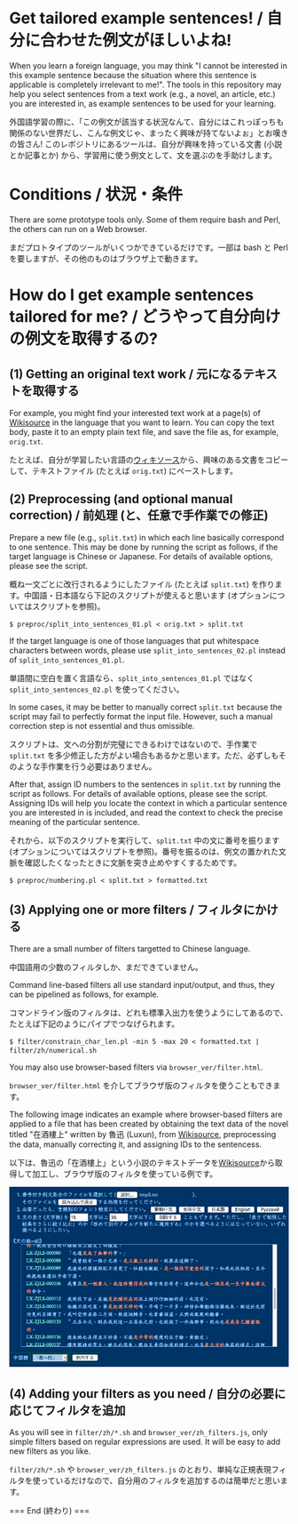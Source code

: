 # Get tailored example sentences! / 自分に合わせた例文がほしいよね!

When you learn a foreign language, you may think "I cannot be interested in this example sentence because the situation where this sentence is applicable is completely irrelevant to me!".  The tools in this repository may help you select sentences from a text work (e.g., a novel, an article, etc.) you are interested in, as example sentences to be used for your learning.

外国語学習の際に、「この例文が該当する状況なんて、自分にはこれっぽっちも関係のない世界だし、こんな例文じゃ、まったく興味が持てないよぉ」とお嘆きの皆さん!
このレポジトリにあるツールは、自分が興味を持っている文書 (小説とか記事とか) から、学習用に使う例文として、文を選ぶのを手助けします。

# Conditions / 状況・条件

There are some prototype tools only.  Some of them require bash and Perl, the others can run on a Web browser.

まだプロトタイプのツールがいくつかできているだけです。一部は bash と Perl を要しますが、その他のものはブラウザ上で動きます。

# How do I get example sentences tailored for me? / どうやって自分向けの例文を取得するの?

## (1) Getting an original text work / 元になるテキストを取得する

For example, you might find your interested text work at a page(s) of [Wikisource](https://en.wikisource.org) in the language that you want to learn.  You can copy the text body, paste it to an empty plain text file, and save the file as, for example, `orig.txt`.

たとえば、自分が学習したい言語の[ウィキソース](https://ja.wikisource.org)から、興味のある文書をコピーして、テキストファイル (たとえば `orig.txt`) にペーストします。

## (2) Preprocessing (and optional manual correction) / 前処理 (と、任意で手作業での修正)

Prepare a new file (e.g., `split.txt`) in which each line basically correspond to one sentence.  This may be done by running the script as follows, if the target language is Chinese or Japanese.  For details of available options, please see the script.

概ね一文ごとに改行されるようにしたファイル (たとえば `split.txt`) を作ります。中国語・日本語なら下記のスクリプトが使えると思います (オプションについてはスクリプトを参照)。

````
$ preproc/split_into_sentences_01.pl < orig.txt > split.txt
````

If the target language is one of those languages that put whitespace characters between words, please use `split_into_sentences_02.pl` instead of `split_into_sentences_01.pl`.

単語間に空白を置く言語なら、`split_into_sentences_01.pl` ではなく `split_into_sentences_02.pl` を使ってください。

In some cases, it may be better to manually correct `split.txt` because the script may fail to perfectly format the input file.  However, such a manual correction step is not essential and thus omissible.

スクリプトは、文への分割が完璧にできるわけではないので、手作業で `split.txt` を多少修正した方がよい場合もあるかと思います。ただ、必ずしもそのような手作業を行う必要はありません。

After that, assign ID numbers to the sentences in `split.txt` by running the script as follows.  For details of available options, please see the script.  Assigning IDs will help you locate the context in which a particular sentence you are interested in is included, and read the context to check the precise meaning of the particular sentence.

それから、以下のスクリプトを実行して、`split.txt` 中の文に番号を振ります (オプションについてはスクリプトを参照)。番号を振るのは、例文の置かれた文脈を確認したくなったときに文脈を突き止めやすくするためです。

````
$ preproc/numbering.pl < split.txt > formatted.txt
````

## (3) Applying one or more filters / フィルタにかける

There are a small number of filters targetted to Chinese language.

中国語用の少数のフィルタしか、まだできていません。

Command line-based filters all use standard input/output, and thus, they can be pipelined as follows, for example. 

コマンドライン版のフィルタは、どれも標準入出力を使うようにしてあるので、たとえば下記のようにパイプでつなげられます。

````
$ filter/constrain_char_len.pl -min 5 -max 20 < formatted.txt | filter/zh/numerical.sh
````

You may also use browser-based filters via `browser_ver/filter.html`.

`browser_ver/filter.html` を介してブラウザ版のフィルタを使うこともできます。

The following image indicates an example where browser-based filters are applied to a file that has been created by obtaining the text data of the novel titled "在酒樓上" written by 魯迅 (Luxun), from [Wikisource](https://zh.wikisource.org/wiki/%E5%9C%A8%E9%85%92%E6%A8%93%E4%B8%8A),  preprocessing the data, manually correcting it, and assigning IDs to the sentencess.

以下は、魯迅の「在酒樓上」という小説のテキストデータを[Wikisource](https://zh.wikisource.org/wiki/%E5%9C%A8%E9%85%92%E6%A8%93%E4%B8%8A)から取得して加工し、ブラウザ版のフィルタを使っている例です。

![browser-based filters](data/screen.png)

## (4) Adding your filters as you need / 自分の必要に応じてフィルタを追加

As you will see in `filter/zh/*.sh` and `browser_ver/zh_filters.js`, only simple filters based on regular expressions are used.  It will be easy to add new filters as you like.

`filter/zh/*.sh` や `browser_ver/zh_filters.js` のとおり、単純な正規表現フィルタを使っているだけなので、自分用のフィルタを追加するのは簡単だと思います。

=== End (終わり) ===
